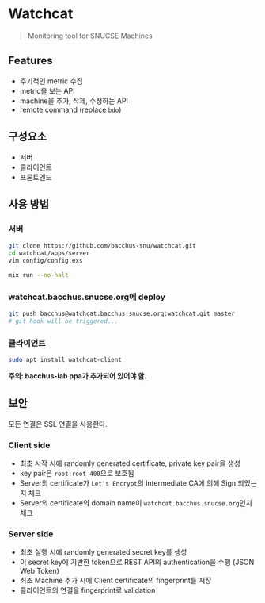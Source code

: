 # Watchcat

> Monitoring tool for SNUCSE Machines

## Features
* 주기적인 metric 수집
* metric을 보는 API
* machine을 추가, 삭제, 수정하는 API
* remote command (replace `bdo`)

## 구성요소

* 서버
* 클라이언트
* 프론트엔드

## 사용 방법

### 서버

```bash
git clone https://github.com/bacchus-snu/watchcat.git
cd watchcat/apps/server
vim config/config.exs

mix run --no-halt
```

### watchcat.bacchus.snucse.org에 deploy

```bash
git push bacchus@watchcat.bacchus.snucse.org:watchcat.git master
# git hook will be triggered...
```

### 클라이언트
```bash
sudo apt install watchcat-client
```
**주의: bacchus-lab ppa가 추가되어 있어야 함.**

## 보안

모든 연결은 SSL 연결을 사용한다.

### Client side
* 최초 시작 시에 randomly generated certificate, private key pair을 생성
* key pair은 `root:root 400`으로 보호됨
* Server의 certificate가 `Let's Encrypt`의 Intermediate CA에 의해 Sign 되었는지 체크
* Server의 certificate의 domain name이 `watchcat.bacchus.snucse.org`인지 체크

### Server side
* 최초 실행 시에 randomly generated secret key를 생성
* 이 secret key에 기반한 token으로 REST API의 authentication을 수행 (JSON Web Token)
* 최초 Machine 추가 시에 Client certificate의 fingerprint를 저장
* 클라이언트의 연결을 fingerprint로 validation
